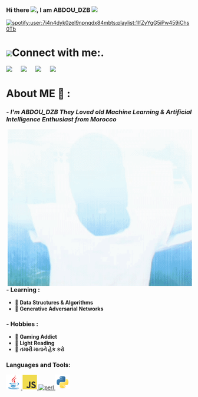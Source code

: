 ### Hi there <img src="https://raw.githubusercontent.com/MartinHeinz/MartinHeinz/master/wave.gif" width="30px">, I am **ABDOU_DZB** <img src="https://github.com/ABD0U-DZB/ABD0U-DZB/blob/main/803793060932223006.gif?raw=true" width="30px">
                                                                                                                                        
[<img src="https://spotify-github-profile.vercel.app/api/view.svg?uid=rsspczkp3g4guni467rak4x8e&cover_image=true&theme=natemoo-re" alt="spotify:user:7i4n4dyk0zel9npnqdx84mbts:playlist:1lfZyYgG5iPw459iChs0Tb" width="350" style="align: left"/>](https://www.spotify.com/us/account/overview/)




<h1><img src="https://emojis.slackmojis.com/emojis/images/1531849430/4246/blob-sunglasses.gif?1531849430" width="30"/>Connect with me:.</h1>
<p align="left">
<a href="https://github.com/ABD0U-DZB" target="_blank"><img height="30" src="https://cdn.jsdelivr.net/npm/simple-icons@3.0.1/icons/github.svg"></a>&nbsp;&nbsp;&nbsp;&nbsp;&nbsp;
<a href="https://www.instagram.com/abdou_dzb2/" target="_blank"><img height="30" src="https://cdn.jsdelivr.net/npm/simple-icons@3.0.1/icons/instagram.svg"></a>&nbsp;&nbsp;&nbsp;&nbsp;&nbsp;
  <a href="https://twitter.com/ABDOU_DZB" target="_blank"><img height="30" src="https://cdn.jsdelivr.net/npm/simple-icons@3.0.1/icons/twitter.svg"></a>&nbsp;&nbsp;&nbsp;&nbsp;&nbsp;
  <a href="https://www.youtube.com/channel/UCT8ED2KaMXmoSviKd7972Fw" target="_blank"><img height="30" src="https://cdn.jsdelivr.net/npm/simple-icons@3.0.1/icons/youtube.svg"></a>&nbsp;&nbsp;&nbsp;&nbsp;&nbsp;
  
# About ME 💬 :
### - *I'm* *ABDOU_DZB* *They* *Loved* *old* *Machine* *Learning* *&* *Artificial* *Intelligence* *Enthusiast* *from* *Morocco*
<img hight="400" width="500" alt="GIF" align="right" src="GIF 26-04-2021 06-29-10.gif">

### - Learning :
- 🔹 **Data Structures & Algorithms**
- 🔹 **Generative Adversarial Networks**

### - Hobbies : 
- 🔸 **Gaming Addict**
- 🔸 **Light** **Reading** 
- 🔸 **તમારી માતાને હેક કરો**

<h3 align="left">Languages and Tools:</h3>

<p align="left"> <a href="https://www.java.com" target="_blank"> <img src="https://raw.githubusercontent.com/devicons/devicon/master/icons/java/java-original.svg" alt="java" width="40" height="40"/> </a> <a href="https://developer.mozilla.org/en-US/docs/Web/JavaScript" target="_blank"> <img
src="https://raw.githubusercontent.com/devicons/devicon/master/icons/javascript/javascript-original.svg" alt="javascript" width="40" height="40"/> </a> <a
href="https://www.perl.org/" target="_blank"> <img src="https://api.iconify.design/logos-perl.svg" alt="perl" width="40" height="40"/> </a> <a href="https://www.python.org" target="_blank"> <img src="https://raw.githubusercontent.com/devicons/devicon/master/icons/python/python-original.svg" alt="python" width="40" height="40"/> </a> </p>




